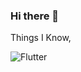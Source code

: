 ### Hi there 👋
Things I Know,

![Flutter](https://img.shields.io/badge/Flutter-%2302569B.svg?style=for-the-badge&logo=Flutter&logoColor=white)

<!--
**hnatowbk/hnatowbk** is a ✨ _special_ ✨ repository because its `README.md` (this file) appears on your GitHub profile.

Here are some ideas to get you started:

- 🔭 I’m currently working on ...
- 🌱 I’m currently learning ...
- 👯 I’m looking to collaborate on ...
- 🤔 I’m looking for help with ...
- 💬 Ask me about ...
- 📫 How to reach me: ...
- 😄 Pronouns: ...
- ⚡ Fun fact: ...
-->
